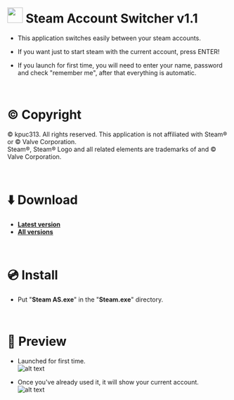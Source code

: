 # <img src="https://raw.githubusercontent.com/kpuc313/Steam-Account-Switcher/master/icon.ico" width="35px" height="35px"> Steam Account Switcher v1.1

* This application switches easily between your steam accounts.

* If you want just to start steam with the current account, press ENTER!

* If you launch for first time, you will need to enter your name, password and check "remember me", after that everything is automatic.

<br />

# :copyright: Copyright
© kpuc313. All rights reserved. This application is not affiliated with Steam® or © Valve Corporation.<br />
Steam®, Steam® Logo and all related elements are trademarks of and © Valve Corporation.

<br />

# :arrow_down: Download
* <b>[Latest version](https://github.com/kpuc313/Steam-Account-Switcher/releases/tag/1.1 "Latest version")</b>
* <b>[All versions](https://github.com/kpuc313/Steam-Account-Switcher/releases "All versions")</b>

<br />

# :cd: Install

* Put "<b>Steam AS.exe</b>" in the "<b>Steam.exe</b>" directory.

<br />

# :milky_way: Preview
* Launched for first time.<br />
![alt text](https://raw.githubusercontent.com/kpuc313/Steam-Account-Switcher/master/Preview/Preview%2001.png)

* Once you've already used it, it will show your current account.<br />
![alt text](https://raw.githubusercontent.com/kpuc313/Steam-Account-Switcher/master/Preview/Preview%2002.png)
